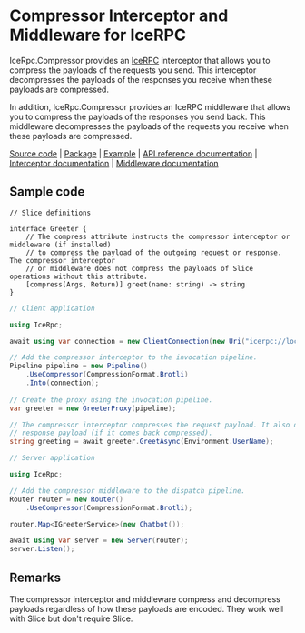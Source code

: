 # Compressor Interceptor and Middleware for IceRPC

IceRpc.Compressor provides an [IceRPC][icerpc] interceptor that allows you to compress the payloads of the requests
you send. This interceptor decompresses the payloads of the responses you receive when these payloads are compressed.

In addition, IceRpc.Compressor provides an IceRPC middleware that allows you to compress the payloads of the responses
you send back. This middleware decompresses the payloads of the requests you receive when these payloads are compressed.

[Source code][source] | [Package][package] | [Example][example] | [API reference documentation][api] | [Interceptor documentation][interceptor] | [Middleware documentation][middleware]

## Sample code

```slice
// Slice definitions

interface Greeter {
    // The compress attribute instructs the compressor interceptor or middleware (if installed)
    // to compress the payload of the outgoing request or response. The compressor interceptor
    // or middleware does not compress the payloads of Slice operations without this attribute.
    [compress(Args, Return)] greet(name: string) -> string
}
```

```csharp
// Client application

using IceRpc;

await using var connection = new ClientConnection(new Uri("icerpc://localhost"));

// Add the compressor interceptor to the invocation pipeline.
Pipeline pipeline = new Pipeline()
    .UseCompressor(CompressionFormat.Brotli)
    .Into(connection);
    
// Create the proxy using the invocation pipeline.
var greeter = new GreeterProxy(pipeline);

// The compressor interceptor compresses the request payload. It also decompresses the 
// response payload (if it comes back compressed).
string greeting = await greeter.GreetAsync(Environment.UserName);
```

```csharp
// Server application

using IceRpc;

// Add the compressor middleware to the dispatch pipeline.
Router router = new Router()
    .UseCompressor(CompressionFormat.Brotli);

router.Map<IGreeterService>(new Chatbot());

await using var server = new Server(router);
server.Listen();
```

## Remarks

The compressor interceptor and middleware compress and decompress payloads regardless of how
these payloads are encoded. They work well with Slice but don't require Slice.

[api]: https://api.testing.zeroc.com/csharp/api/IceRpc.Compressor.html
[interceptor]: https://docs.testing.zeroc.com/docs/icerpc-core/invocation/interceptor
[example]: https://github.com/icerpc/icerpc-csharp/tree/main/examples/Compress
[icerpc]: https://www.nuget.org/packages/IceRpc
[middleware]: https://docs.testing.zeroc.com/docs/icerpc-core/dispatch/middleware
[package]: https://www.nuget.org/packages/IceRpc.Compressor 
[source]: https://github.com/icerpc/icerpc-csharp/tree/main/src/IceRpc.Compressor
